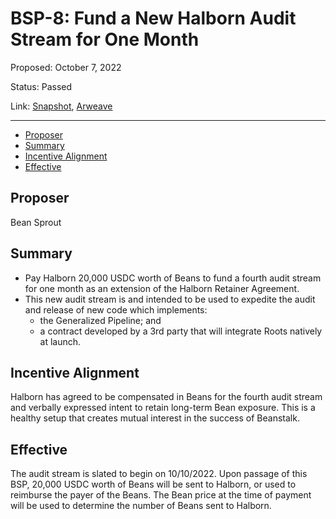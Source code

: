 # BSP-8: Fund a New Halborn Audit Stream for One Month

Proposed: October 7, 2022

Status: Passed

Link: [Snapshot](https://snapshot.org/#/wearebeansprout.eth/proposal/0x35facfb21c19eea08fed263a0a127aa907fa8f7b0c70a909b9403e0f1370a280), [Arweave](https://arweave.net/MW3BKUXCRYZkoJxxkNQ0gg7rdkR3x1V_assSk1SNbRI)

---

- [Proposer](#proposer)
- [Summary](#summary)
- [Incentive Alignment](#incentive-alignment)
- [Effective](#effective)

## Proposer

Bean Sprout

## Summary

* Pay Halborn 20,000 USDC worth of Beans to fund a fourth audit stream for one month as an extension of the Halborn Retainer Agreement. 
* This new audit stream is and intended to be used to expedite the audit and release of new code which implements:
    * the Generalized Pipeline; and
    * a contract developed by a 3rd party that will integrate Roots natively at launch.

## Incentive Alignment

Halborn has agreed to be compensated in Beans for the fourth audit stream and verbally expressed intent to retain long-term Bean exposure. This is a healthy setup that creates mutual interest in the success of Beanstalk.

## Effective 

The audit stream is slated to begin on 10/10/2022. Upon passage of this BSP, 20,000 USDC worth of Beans will be sent to Halborn, or used to reimburse the payer of the Beans. The Bean price at the time of payment will be used to determine the number of Beans sent to Halborn.
